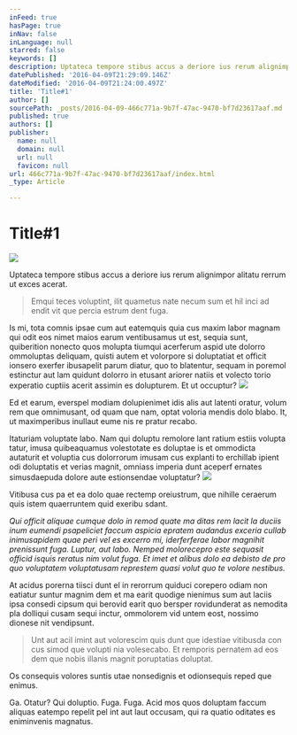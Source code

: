 ```yaml
---
inFeed: true
hasPage: true
inNav: false
inLanguage: null
starred: false
keywords: []
description: Uptateca tempore stibus accus a deriore ius rerum alignimpor alitatu rerrum ut exces acerat.
datePublished: '2016-04-09T21:29:09.146Z'
dateModified: '2016-04-09T21:24:00.497Z'
title: 'Title#1'
author: []
sourcePath: _posts/2016-04-09-466c771a-9b7f-47ac-9470-bf7d23617aaf.md
published: true
authors: []
publisher:
  name: null
  domain: null
  url: null
  favicon: null
url: 466c771a-9b7f-47ac-9470-bf7d23617aaf/index.html
_type: Article

---
```

# Title\#1
![](https://the-grid-user-content.s3-us-west-2.amazonaws.com/f702ca51-c139-4587-853a-048d0af0d706.jpg)

Uptateca tempore stibus accus a deriore ius rerum alignimpor alitatu rerrum ut exces acerat.

> Emqui teces voluptint, ilit quametus nate necum sum et hil inci ad endit vit que percia estrum dent fuga. 

Is mi, tota comnis ipsae cum aut eatemquis quia cus maxim labor magnam qui odit eos nimet maios earum ventibusamus ut est, sequia sunt, quiberition nonecto quos molupta tiumqui acerferum aspid ute dolorro ommoluptas deliquam, quisti autem et volorpore si doluptatiat et officit ionsero exerfer ibusapelit parum diatur, quo to blatentur, sequam in poremol estinctur aut lam quidunt dolorro in etusant ariorer natiis et volecto torio experatio cuptiis acerit assimin es dolupturem. Et ut occuptur?
![](https://the-grid-user-content.s3-us-west-2.amazonaws.com/dbbfabeb-666a-47bc-9700-f5547e8bc792.jpg)

Ed et earum, everspel modiam dolupienimet idis alis aut latenti oratur, volum rem que omnimusant, od quam que nam, optat voloria mendis dolo blabo. It, ut maximperibus inullaut eume nis re pratur recabo. 

Itaturiam voluptate labo. Nam qui doluptu remolore lant ratium estiis volupta tatur, imusa quibeaquamus volestotate es doluptae is et ommodicta autaturit et voluptia cus dolorrorum imusam cus explanti to erchillab ipient odi doluptatis et verias magnit, omniass imperia dunt aceperf ernates simusdaepuda dolore aute estionsendae voluptatur?
![](https://the-grid-user-content.s3-us-west-2.amazonaws.com/9416d4ab-afd8-4799-bc1a-99e9985243d9.jpg)

Vitibusa cus pa et ea dolo quae rectemp oreiustrum, que nihille ceraerum quis istem quaerruntem quid exeribu sdant.

_Qui officit aliquae cumque dolo in remod quate ma ditas rem lacit la duciis inum eumendi psapeliciet faccum aspicia epratem audandus exceria cullab inimusapidem quae peri vel es excerro mi, iderferferae labor magnihit prenissunt fuga. Luptur, aut labo. Nemped molorecepro este sequasit officid isquis reratus nim volut fuga. Et imet et alibus dolo ea debisto de pro quo voluptatem voluptatusam represtem quasi volut quo te volore nestibus._

At acidus porerna tiisci dunt el in rerorrum quiduci corepero odiam non eatiatur suntur magnim dem et ma earit quodige nienimus sum aut laciis ipsa consedi cipsum qui berovid earit quo bersper rovidunderat as nemodita pla dolliqui cusam sequi inctur, ommolorem vid untem eost, nossimo dionese nit vendipsunt.

> Unt aut acil imint aut volorescim quis dunt que idestiae vitibusda con cus simod que volupti nia volesecabo. Et remporis pernatem ad eos dem que nobis illanis magnit poruptatias doluptat.

Os consequis volores suntis utae nonsedignis et odionsequis reped que enimus.

Ga. Otatur? Qui doluptio. Fuga. Fuga. Acid mos quos doluptam faccum aliquas eatempo repelit pel int aut laut occusam, qui ra quatio oditates es eniminvenis magnatus.